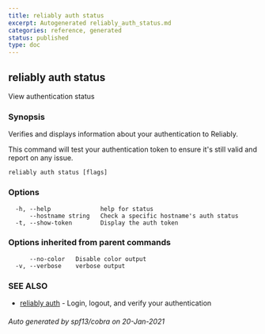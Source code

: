 ```yaml
---
title: reliably auth status
excerpt: Autogenerated reliably_auth_status.md
categories: reference, generated
status: published
type: doc
---
```

## reliably auth status

View authentication status

### Synopsis

Verifies and displays information about your authentication to Reliably.

This command will test your authentication token to ensure
it's still valid and report on any issue.

```
reliably auth status [flags]
```

### Options

```
  -h, --help              help for status
      --hostname string   Check a specific hostname's auth status
  -t, --show-token        Display the auth token
```

### Options inherited from parent commands

```
      --no-color   Disable color output
  -v, --verbose    verbose output
```

### SEE ALSO

* [reliably auth](/docs/reference/cli/reliably-auth/)	 - Login, logout, and verify your authentication

###### Auto generated by spf13/cobra on 20-Jan-2021
